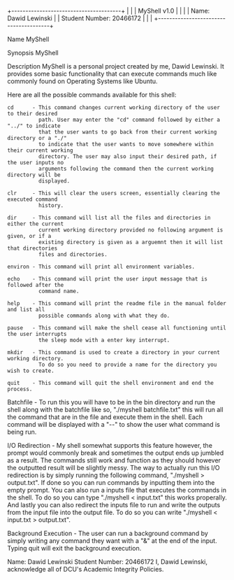 +---------------------------------------+
|                                       |
|              MyShell v1.0             |
|                                       |
|         Name: Dawid Lewinski          |
|       Student Number: 20466172        |
|                                       |
+---------------------------------------+

Name
    MyShell

Synopsis
    MyShell

Description
    MyShell is a personal project created by me, Dawid Lewinski. It provides some basic
    functionality that can execute commands much like commonly found on Operating Systems
    like Ubuntu.

Here are all the possible commands available for this shell:

    cd      - This command changes current working directory of the user to their desired
              path. User may enter the "cd" command followed by either a "../" to indicate
              that the user wants to go back from their current working directory or a "./"
              to indicate that the user wants to move somewhere within their current working
              directory. The user may also input their desired path, if the user inputs no
              arguments following the command then the current working directory will be
              displayed.

    clr     - This will clear the users screen, essentially clearing the executed command
              history.

    dir     - This command will list all the files and directories in either the current
              current working directory provided no following argument is given, or if a
              existing directory is given as a arguemnt then it will list that directories
              files and directories.

    environ - This command will print all environment variables.

    echo    - This command will print the user input message that is followed after the
              command name.

    help    - This command will print the readme file in the manual folder and list all
              possible commands along with what they do.

    pause   - This command will make the shell cease all functioning until the user interrupts
              the sleep mode with a enter key interrupt.

    mkdir   - This command is used to create a directory in your current working directory.
              To do so you need to provide a name for the directory you wish to create.

    quit    - This command will quit the shell environment and end the process.

Batchfile             - To run this you will have to be in the bin directory and run
                        the shell along with the batchfile like so, "./myshell batchfile.txt"
                        this will run all the command that are in the file and execute them 
                        in the shell. Each command will be displayed with a "-<command>-" to
                        show the user what command is being run.

I/O Redirection       - My shell somewhat supports this feature however, the prompt 
                        would commonly break and sometimes the output ends up jumbled as 
                        a result. The commands still work and function as they should 
                        however the outputted result will be slightly messy. The way to 
                        actually run this I/O redirection is by simply running the following 
                        command, "./myshell > output.txt". If done so you can run commands 
                        by inputting them into the empty prompt. You can also run a 
                        inputs file that executes the commands in the shell. To do so you can 
                        type "./myshell < input.txt" this works properally. And lastly you 
                        can also redirect the inputs file to run and write the outputs from 
                        the input file into the output file. To do so you can write 
                        "./myshell < input.txt > output.txt".

Background Execution  - The user can run a background command by simply writing any command
                        they want with a "&" at the end of the input. Typing quit will exit the background execution.


Name: Dawid Lewinski
Student Number: 20466172
I, Dawid Lewinski, acknowledge all of DCU's Academic Integrity Policies.
